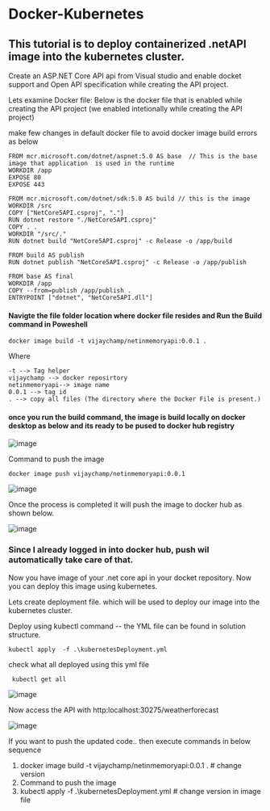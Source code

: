 # Docker-Kubernetes

## This tutorial is to deploy containerized .netAPI image into the kubernetes cluster. 

Create an ASP.NET Core API api from Visual studio and enable docket support and Open API specification while  creating the API project. 

Lets examine Docker file: Below is the docker file that is enabled while creating the API project (we enabled intetionally while creating the API project)

make few changes in default docker file to avoid docker image build errors as below 
```
FROM mcr.microsoft.com/dotnet/aspnet:5.0 AS base  // This is the base image that application  is used in the runtime
WORKDIR /app
EXPOSE 80
EXPOSE 443

FROM mcr.microsoft.com/dotnet/sdk:5.0 AS build // this is the image 
WORKDIR /src
COPY ["NetCore5API.csproj", "."]
RUN dotnet restore "./NetCore5API.csproj"
COPY . .
WORKDIR "/src/."
RUN dotnet build "NetCore5API.csproj" -c Release -o /app/build

FROM build AS publish
RUN dotnet publish "NetCore5API.csproj" -c Release -o /app/publish

FROM base AS final
WORKDIR /app
COPY --from=publish /app/publish .
ENTRYPOINT ["dotnet", "NetCore5API.dll"]
```

#### Navigte the file folder location where docker file resides and  Run the Build command in Poweshell 
```
docker image build -t vijaychamp/netinmemoryapi:0.0.1 .
```
Where 
```
-t --> Tag helper
vijaychamp --> docker reposirtory
netinmemoryapi--> image name
0.0.1 --> tag id
. --> copy all files (The directory where the Docker File is present.)
```

#### once you run the build command, the image is build locally on docker desktop as below and its ready to be pused to docker hub registry

![image](https://user-images.githubusercontent.com/49226342/165945645-75005d01-6258-46f3-8de0-d693af17eee3.png)

Command to push the image

```
docker image push vijaychamp/netinmemoryapi:0.0.1
```
![image](https://user-images.githubusercontent.com/49226342/165946136-990a08ce-b117-41ac-abf3-851d22f768e6.png)

Once the process is completed it will push the image to docker hub as shown below.

![image](https://user-images.githubusercontent.com/49226342/165946300-7e3ba749-df99-4474-8fe6-1e2d9349519e.png)

### Since I already logged in into docker hub, push wil automatically take care of that. 
Now you have image of your .net core api in your docket repository. Now you can deploy this image using kubernetes. 

Lets create deployment file. which will be used to deploy our image into the kubernetes cluster. 

Deploy using kubectl command -- the YML file can be found in solution structure. 
```
kubectl apply  -f .\kubernetesDeployment.yml
```

check what all deployed using this yml file 
```
 kubectl get all
```
![image](https://user-images.githubusercontent.com/49226342/165960380-34e4c0d8-7668-47a0-aabb-7d6cf9af3c8c.png)

Now access the API with http:localhost:30275/weatherforecast

![image](https://user-images.githubusercontent.com/49226342/165960550-4122ee50-af5e-45a4-9a15-ba50e77cb251.png)


If you want to push the updated code.. then execute commands in below sequence

1. docker image build -t vijaychamp/netinmemoryapi:0.0.1 .  # change version
2. Command to push the image
3. kubectl apply  -f .\kubernetesDeployment.yml # change version in image file
